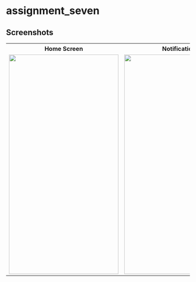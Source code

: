 # assignment_seven

## Screenshots
<table style="width:100%">
  <tr>
    <th>Home Screen</th>
    <th>Notification </th>
  </tr>
  <tr>
    <td><img src="https://github.com/MdAshrafUllah/remote_kitchen/assets/96839511/912f9b92-b090-4e33-9f04-f9338d016389" width="300" height="600"></td>
    <td><img src="https://github.com/MdAshrafUllah/remote_kitchen/assets/96839511/b24d89d4-8086-40d0-b6e1-f4f58588ee9b" width="300" height="600"></td>
  </tr>
</table>

